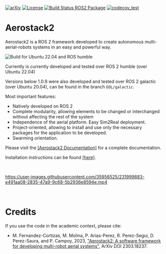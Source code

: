 [![arXiv](https://img.shields.io/badge/arXiv-2303.18237-b31b1b.svg)](https://arxiv.org/abs/2303.18237) [![License](https://img.shields.io/badge/License-BSD_3--Clause-blue.svg)](https://opensource.org/licenses/BSD-3-Clause) [![Build Status ROS2 Package](https://build.ros2.org/job/Hbin_uJ64__aerostack2__ubuntu_jammy_amd64__binary/badge/icon)](https://build.ros2.org/job/Hbin_uJ64__aerostack2__ubuntu_jammy_amd64__binary/) [![codecov_test](https://github.com/aerostack2/aerostack2/actions/workflows/codecov_test.yaml/badge.svg)](https://github.com/aerostack2/aerostack2/actions/workflows/codecov_test.yaml)

# Aerostack2

Aerostack2 is a ROS 2 framework developed to create autonomous multi-aerial-robots systems in an easy and powerful way.

![Build for Ubuntu 22.04 and ROS humble](https://github.com/aerostack2/aerostack2/actions/workflows/build-humble.yaml/badge.svg) 

Currently is currently developed and tested over ROS 2 humble (over Ubuntu 22.04) 

Versions below 1.0.9 were also developed and tested over ROS 2 galactic (over Ubuntu 20.04), can be found in the branch `EOL/galactic`.


Most important features:
- Natively developed on ROS 2
- Complete modularity, allowing elements to be changed or interchanged without affecting the rest of the system
- Independence of the aerial platform. Easy Sim2Real deployment.
- Project-oriented, allowing to install and use only the necessary packages for the application to be developed. 
- Swarming orientation.

Please visit the [[Aerostack2 Documentation]](https://aerostack2.github.io) for a complete documentation.

Installation instructions can be found [[here]](https://aerostack2.github.io/_00_getting_started/index.html#ubuntu-debian).

<br />

https://user-images.githubusercontent.com/35956525/231999883-e491aa08-2835-47a9-9c68-5b2936e8594e.mp4

<br />

# Credits

If you use the code in the academic context, please cite:

* M. Fernandez-Cortizas, M. Molina, P. Arias-Perez, R. Perez-Segui,
D. Perez-Saura, and P. Campoy,  2023, ["Aerostack2: A software framework for
developing multi-robot aerial systems"](https://arxiv.org/abs/2303.18237), ArXiv DOI 2303.18237.
